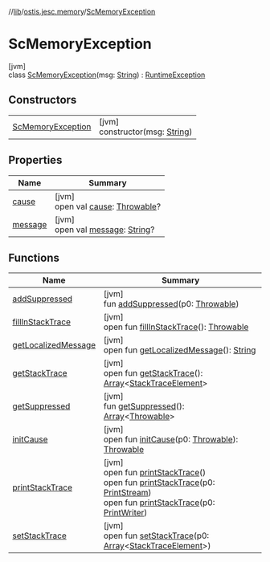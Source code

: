 //[lib](../../../index.md)/[ostis.jesc.memory](../index.md)/[ScMemoryException](index.md)

# ScMemoryException

[jvm]\
class [ScMemoryException](index.md)(msg: [String](https://kotlinlang.org/api/latest/jvm/stdlib/kotlin/-string/index.html)) : [RuntimeException](https://docs.oracle.com/javase/8/docs/api/java/lang/RuntimeException.html)

## Constructors

| | |
|---|---|
| [ScMemoryException](-sc-memory-exception.md) | [jvm]<br>constructor(msg: [String](https://kotlinlang.org/api/latest/jvm/stdlib/kotlin/-string/index.html)) |

## Properties

| Name | Summary |
|---|---|
| [cause](index.md#-654012527%2FProperties%2F1299105613) | [jvm]<br>open val [cause](index.md#-654012527%2FProperties%2F1299105613): [Throwable](https://kotlinlang.org/api/latest/jvm/stdlib/kotlin/-throwable/index.html)? |
| [message](index.md#1824300659%2FProperties%2F1299105613) | [jvm]<br>open val [message](index.md#1824300659%2FProperties%2F1299105613): [String](https://kotlinlang.org/api/latest/jvm/stdlib/kotlin/-string/index.html)? |

## Functions

| Name | Summary |
|---|---|
| [addSuppressed](index.md#282858770%2FFunctions%2F1299105613) | [jvm]<br>fun [addSuppressed](index.md#282858770%2FFunctions%2F1299105613)(p0: [Throwable](https://kotlinlang.org/api/latest/jvm/stdlib/kotlin/-throwable/index.html)) |
| [fillInStackTrace](index.md#-1102069925%2FFunctions%2F1299105613) | [jvm]<br>open fun [fillInStackTrace](index.md#-1102069925%2FFunctions%2F1299105613)(): [Throwable](https://kotlinlang.org/api/latest/jvm/stdlib/kotlin/-throwable/index.html) |
| [getLocalizedMessage](index.md#1043865560%2FFunctions%2F1299105613) | [jvm]<br>open fun [getLocalizedMessage](index.md#1043865560%2FFunctions%2F1299105613)(): [String](https://kotlinlang.org/api/latest/jvm/stdlib/kotlin/-string/index.html) |
| [getStackTrace](index.md#2050903719%2FFunctions%2F1299105613) | [jvm]<br>open fun [getStackTrace](index.md#2050903719%2FFunctions%2F1299105613)(): [Array](https://kotlinlang.org/api/latest/jvm/stdlib/kotlin/-array/index.html)&lt;[StackTraceElement](https://docs.oracle.com/javase/8/docs/api/java/lang/StackTraceElement.html)&gt; |
| [getSuppressed](index.md#672492560%2FFunctions%2F1299105613) | [jvm]<br>fun [getSuppressed](index.md#672492560%2FFunctions%2F1299105613)(): [Array](https://kotlinlang.org/api/latest/jvm/stdlib/kotlin/-array/index.html)&lt;[Throwable](https://kotlinlang.org/api/latest/jvm/stdlib/kotlin/-throwable/index.html)&gt; |
| [initCause](index.md#-418225042%2FFunctions%2F1299105613) | [jvm]<br>open fun [initCause](index.md#-418225042%2FFunctions%2F1299105613)(p0: [Throwable](https://kotlinlang.org/api/latest/jvm/stdlib/kotlin/-throwable/index.html)): [Throwable](https://kotlinlang.org/api/latest/jvm/stdlib/kotlin/-throwable/index.html) |
| [printStackTrace](index.md#-1769529168%2FFunctions%2F1299105613) | [jvm]<br>open fun [printStackTrace](index.md#-1769529168%2FFunctions%2F1299105613)()<br>open fun [printStackTrace](index.md#1841853697%2FFunctions%2F1299105613)(p0: [PrintStream](https://docs.oracle.com/javase/8/docs/api/java/io/PrintStream.html))<br>open fun [printStackTrace](index.md#1175535278%2FFunctions%2F1299105613)(p0: [PrintWriter](https://docs.oracle.com/javase/8/docs/api/java/io/PrintWriter.html)) |
| [setStackTrace](index.md#2135801318%2FFunctions%2F1299105613) | [jvm]<br>open fun [setStackTrace](index.md#2135801318%2FFunctions%2F1299105613)(p0: [Array](https://kotlinlang.org/api/latest/jvm/stdlib/kotlin/-array/index.html)&lt;[StackTraceElement](https://docs.oracle.com/javase/8/docs/api/java/lang/StackTraceElement.html)&gt;) |
